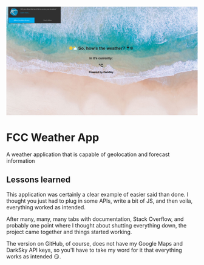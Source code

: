 ![WeatherApp](weather_app.png)
# FCC Weather App
A weather application that is capable of geolocation and forecast information

## Lessons learned

This application was certainly a clear example of easier said than done. I thought you just had to plug in some APIs, write a bit of JS, and then voila, everything worked as intended.

After many, many, many tabs with documentation, Stack Overflow, and probably one point where I thought about shutting everything down, the project came together and things started working.

The version on GitHub, of course, does not have my Google Maps and DarkSky API keys, so you'll have to take my word for it that everything works as intended 😏.